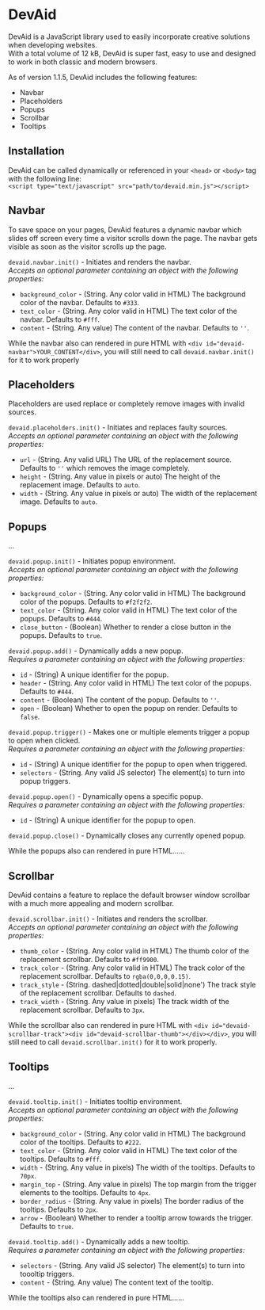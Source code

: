 # DevAid
DevAid is a JavaScript library used to easily incorporate creative solutions when developing websites.<br/>
With a total volume of 12 kB, DevAid is super fast, easy to use and designed to work in both classic and modern browsers.

As of version 1.1.5, DevAid includes the following features:
* Navbar
* Placeholders
* Popups
* Scrollbar
* Tooltips

## Installation
DevAid can be called dynamically or referenced in your `<head>` or `<body>` tag with the following line:<br/>
`<script type="text/javascript" src="path/to/devaid.min.js"></script>`

## Navbar
To save space on your pages, DevAid features a dynamic navbar which slides off screen every time a visitor scrolls down the page. The navbar gets visible as soon as the visitor scrolls up the page.

`devaid.navbar.init()` - Initiates and renders the navbar.<br/>
*Accepts an optional parameter containing an object with the following properties:*
* `background_color` - (String. Any color valid in HTML) The background color of the navbar. Defaults to `#333`.
* `text_color` - (String. Any color valid in HTML) The text color of the navbar. Defaults to `#fff`.
* `content` - (String. Any value) The content of the navbar. Defaults to `''`.

While the navbar also can rendered in pure HTML with `<div id="devaid-navbar">YOUR_CONTENT</div>`, you will still need to call `devaid.navbar.init()` for it to work properly

## Placeholders
Placeholders are used replace or completely remove images with invalid sources.

`devaid.placeholders.init()` - Initiates and replaces faulty sources.<br/>
*Accepts an optional parameter containing an object with the following properties:*
* `url` - (String. Any valid URL) The URL of the replacement source. Defaults to `''` which removes the image completely.
* `height` - (String. Any value in pixels or auto) The height of the replacement image. Defaults to `auto`.
* `width` - (String. Any value in pixels or auto) The width of the replacement image. Defaults to `auto`.

## Popups
...

`devaid.popup.init()` - Initiates popup environment.<br/>
*Accepts an optional parameter containing an object with the following properties:*
* `background_color` - (String. Any color valid in HTML) The background color of the popups. Defaults to `#f2f2f2`.
* `text_color` - (String. Any color valid in HTML) The text color of the popups. Defaults to `#444`.
* `close_button` - (Boolean) Whether to render a close button in the popups. Defaults to `true`.

`devaid.popup.add()` - Dynamically adds a new popup.<br/>
*Requires a parameter containing an object with the following properties:*
* `id` - (String) A unique identifier for the popup.
* `header` - (String. Any color valid in HTML) The text color of the popups. Defaults to `#444`.
* `content` - (Boolean) The content of the popup. Defaults to `''`.
* `open` - (Boolean) Whether to open the popup on render. Defaults to `false`.

`devaid.popup.trigger()` - Makes one or multiple elements trigger a popup to open when clicked.<br/>
*Requires a parameter containing an object with the following properties:*
* `id` - (String) A unique identifier for the popup to open when triggered.
* `selectors` - (String. Any valid JS selector) The element(s) to turn into popup triggers.

`devaid.popup.open()` - Dynamically opens a specific popup.<br/>
*Requires a parameter containing an object with the following properties:*
* `id` - (String) A unique identifier for the popup to open.

`devaid.popup.close()` - Dynamically closes any currently opened popup.

While the popups also can rendered in pure HTML......

## Scrollbar
DevAid contains a feature to replace the default browser window scrollbar with a much more appealing and modern scrollbar.

`devaid.scrollbar.init()` - Initiates and renders the scrollbar.<br/>
*Accepts an optional parameter containing an object with the following properties:*
* `thumb_color` - (String. Any color valid in HTML) The thumb color of the replacement scrollbar. Defaults to `#ff9900`.
* `track_color` - (String. Any color valid in HTML) The track color of the replacement scrollbar. Defaults to `rgba(0,0,0,0.15)`.
* `track_style` - (String. dashed|dotted|double|solid|none') The track style of the replacement scrollbar. Defaults to `dashed`.
* `track_width` - (String. Any value in pixels) The track width of the replacement scrollbar. Defaults to `3px`.

While the scrollbar also can rendered in pure HTML with `<div id="devaid-scrollbar-track"><div id="devaid-scrollbar-thumb"></div></div>`, you will still need to call `devaid.scrollbar.init()` for it to work properly.

## Tooltips
...

`devaid.tooltip.init()` - Initiates tooltip environment.<br/>
*Accepts an optional parameter containing an object with the following properties:*
* `background_color` - (String. Any color valid in HTML) The background color of the tooltips. Defaults to `#222`.
* `text_color` - (String. Any color valid in HTML) The text color of the tooltips. Defaults to `#fff`.
* `width` - (String. Any value in pixels) The width of the tooltips. Defaults to `70px`.
* `margin_top` - (String. Any value in pixels) The top margin from the trigger elements to the tooltips. Defaults to `4px`.
* `border_radius` - (String. Any value in pixels) The border radius of the tooltips. Defaults to `2px`.
* `arrow` - (Boolean) Whether to render a tooltip arrow towards the trigger. Defaults to `true`.

`devaid.tooltip.add()` - Dynamically adds a new tooltip.<br/>
*Requires a parameter containing an object with the following properties:*
* `selectors` - (String. Any valid JS selector) The element(s) to turn into toooltip triggers.
* `content` - (String. Any value) The content text of the tooltip.

While the tooltips also can rendered in pure HTML......
